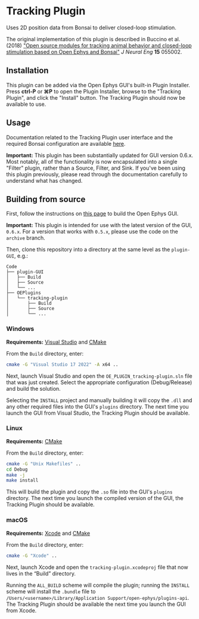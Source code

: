 # Tracking Plugin

Uses 2D position data from Bonsai to deliver closed-loop stimulation.

The original implementation of this plugin is described in Buccino et al. (2018) ["Open source modules for tracking animal behavior and closed-loop stimulation based on Open Ephys and Bonsai"](http://iopscience.iop.org/article/10.1088/1741-2552/aacf45/meta) *J Neural Eng* **15** 055002.

## Installation

This plugin can be added via the Open Ephys GUI's built-in Plugin Installer. Press **ctrl-P** or **⌘P** to open the Plugin Installer, browse to the "Tracking Plugin", and click the "Install" button. The Tracking Plugin should now be available to use.

## Usage

Documentation related to the Tracking Plugin user interface and the required Bonsai configuration are available [here](https://open-ephys.github.io/gui-docs/User-Manual/Plugins/Tracking-Plugin.html).

**Important:** This plugin has been substantially updated for GUI version 0.6.x. Most notably, all of the functionality is now encapsulated into a single "Filter" plugin, rather than a Source, Filter, and Sink. If you've been using this plugin previously, please read through the documentation carefully to understand what has changed.


## Building from source

First, follow the instructions on [this page](https://open-ephys.github.io/gui-docs/Developer-Guide/Compiling-the-GUI.html) to build the Open Ephys GUI.

**Important:** This plugin is intended for use with the latest version of the GUI, `0.6.x`. For a version that works with `0.5.x`, please use the code on the `archive` branch.

Then, clone this repository into a directory at the same level as the `plugin-GUI`, e.g.:
 
```
Code
├── plugin-GUI
│   ├── Build
│   ├── Source
│   └── ...
├── OEPlugins
│   └── tracking-plugin
│       ├── Build
│       ├── Source
│       └── ...
```

### Windows

**Requirements:** [Visual Studio](https://visualstudio.microsoft.com/) and [CMake](https://cmake.org/install/)

From the `Build` directory, enter:

```bash
cmake -G "Visual Studio 17 2022" -A x64 ..
```

Next, launch Visual Studio and open the `OE_PLUGIN_tracking-plugin.sln` file that was just created. Select the appropriate configuration (Debug/Release) and build the solution.

Selecting the `INSTALL` project and manually building it will copy the `.dll` and any other required files into the GUI's `plugins` directory. The next time you launch the GUI from Visual Studio, the Tracking Plugin should be available.


### Linux

**Requirements:** [CMake](https://cmake.org/install/)

From the `Build` directory, enter:

```bash
cmake -G "Unix Makefiles" ..
cd Debug
make -j
make install
```

This will build the plugin and copy the `.so` file into the GUI's `plugins` directory. The next time you launch the compiled version of the GUI, the Tracking Plugin should be available.


### macOS

**Requirements:** [Xcode](https://developer.apple.com/xcode/) and [CMake](https://cmake.org/install/)

From the `Build` directory, enter:

```bash
cmake -G "Xcode" ..
```

Next, launch Xcode and open the `tracking-plugin.xcodeproj` file that now lives in the “Build” directory.

Running the `ALL_BUILD` scheme will compile the plugin; running the `INSTALL` scheme will install the `.bundle` file to `/Users/<username>/Library/Application Support/open-ephys/plugins-api`. The Tracking Plugin should be available the next time you launch the GUI from Xcode.
